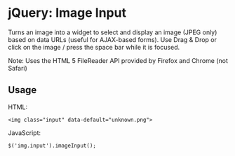 jQuery: Image Input
===================

Turns an image into a widget to select and display an image (JPEG only) based on data URLs (useful for AJAX-based forms).
Use Drag & Drop or click on the image / press the space bar while it is focused.

Note: Uses the HTML 5 FileReader API provided by Firefox and Chrome (not Safari)

Usage
-----

HTML:

	<img class="input" data-default="unknown.png">

JavaScript:

	$('img.input').imageInput();
 